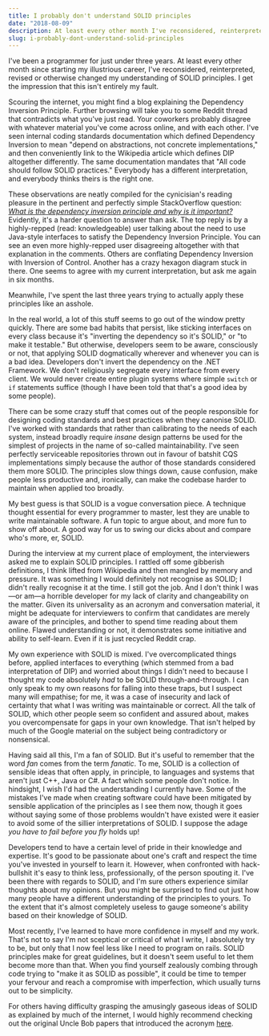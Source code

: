 ```yaml
---
title: I probably don't understand SOLID principles
date: "2018-08-09"
description: At least every other month I've reconsidered, reinterpreted, revised or otherwise changed my understanding of SOLID principles.
slug: i-probably-dont-understand-solid-principles
---
```

I've been a programmer for just under three years. At least every other month since starting my illustrious career, I've reconsidered, reinterpreted, revised or otherwise changed my understanding of SOLID principles. I get the impression that this isn't entirely my fault.

Scouring the internet, you might find a blog explaining the Dependency Inversion Principle. Further browsing will take you to some Reddit thread that contradicts what you've just read. Your coworkers probably disagree with whatever material you've come across online, and with each other. I've seen internal coding standards documentation which defined Dependency Inversion to mean "depend on abstractions, not concrete implementations," and then conveniently link to the Wikipedia article which defines DIP altogether differently. The same documentation mandates that "All code should follow SOLID practices." Everybody has a different interpretation, and everybody thinks theirs is the right one.

These observations are neatly compiled for the cynicisian's reading pleasure in the pertinent and perfectly simple StackOverflow question: [_What is the dependency inversion principle and why is it important?_](https://stackoverflow.com/questions/62539/what-is-the-dependency-inversion-principle-and-why-is-it-important) Evidently, it's a harder question to answer than ask. The top reply is by a highly-repped (read: knowledgeable) user talking about the need to use Java-style interfaces to satisfy the Dependency Inversion Principle. You can see an even more highly-repped user disagreeing altogether with that explanation in the comments. Others are conflating Dependency Inversion with Inversion of Control. Another has a crazy hexagon diagram stuck in there. One seems to agree with my current interpretation, but ask me again in six months.

Meanwhile, I've spent the last three years trying to actually apply these principles like an asshole.

In the real world, a lot of this stuff seems to go out of the window pretty quickly. There are some bad habits that persist, like sticking interfaces on every class because it's "inverting the dependency so it's SOLID," or "to make it testable." But otherwise, developers seem to be aware, consciously or not, that applying SOLID dogmatically wherever and whenever you can is a bad idea. Developers don't invert the dependency on the .NET Framework. We don't religiously segregate every interface from every client. We would never create entire plugin systems where simple `switch` or `if` statements suffice (though I have been told that that's a good idea by some people).

There can be some crazy stuff that comes out of the people responsible for designing coding standards and best practices when they canonise SOLID. I've worked with standards that rather than calibrating to the needs of each system, instead broadly require _insane_ design patterns be used for the simplest of projects in the name of so-called maintainability. I've seen perfectly serviceable repositories thrown out in favour of batshit CQS implementations simply because the author of those standards considered them more SOLID. The principles slow things down, cause confusion, make people less productive and, ironically, can make the codebase harder to maintain when applied too broadly.

My best guess is that SOLID is a vogue conversation piece. A technique thought essential for every programmer to master, lest they are unable to write maintainable software. A fun topic to argue about, and more fun to show off about. A good way for us to swing our dicks about and compare who's more, er, SOLID.

During the interview at my current place of employment, the interviewers asked me to explain SOLID principles. I rattled off some gibberish definitions, I think lifted from Wikipedia and then mangled by memory and pressure. It was something I would definitely not recognise as SOLID; I didn't really recognise it at the time. I still got the job. And I don't think I was—or am—a horrible developer for my lack of clarity and changeability on the matter. Given its universality as an acronym and conversation material, it might be adequate for interviewers to confirm that candidates are merely aware of the principles, and bother to spend time reading about them online. Flawed understanding or not, it demonstrates some initiative and ability to self-learn. Even if it is just recycled Reddit crap.

My own experience with SOLID is mixed. I've overcomplicated things before, applied interfaces to everything (which stemmed from a bad interpretation of DIP) and worried about things I didn't need to because I thought my code absolutely _had_ to be SOLID through-and-through. I can only speak to my own reasons for falling into these traps, but I suspect many will empathise; for me, it was a case of insecurity and lack of certainty that what I was writing was maintainable or correct. All the talk of SOLID, which other people seem so confident and assured about, makes you overcompensate for gaps in your own knowledge. That isn't helped by much of the Google material on the subject being contradictory or nonsensical.

Having said all this, I'm a fan of SOLID. But it's useful to remember that the word _fan_ comes from the term _fanatic_. To me, SOLID is a collection of sensible ideas that often apply, in principle, to languages and systems that aren't just C++, Java or C#. A fact which some people don't notice. In hindsight, I wish I'd had the understanding I currently have. Some of the mistakes I've made when creating software could have been mitigated by sensible application of the principles as I see them now, though it goes without saying some of those problems wouldn't have existed were it easier to avoid some of the sillier interpretations of SOLID. I suppose the adage _you have to fail before you fly_ holds up!

Developers tend to have a certain level of pride in their knowledge and expertise. It's good to be passionate about one's craft and respect the time you've invested in yourself to learn it. However, when confronted with hack-bullshit it's easy to think less, professionally, of the person spouting it. I've been there with regards to SOLID, and I'm sure others experience similar thoughts about my opinions. But you might be surprised to find out just how many people have a different understanding of the principles to yours. To the extent that it's almost completely useless to gauge someone's ability based on their knowledge of SOLID.

Most recently, I've learned to have more confidence in myself and my work. That's not to say I'm not sceptical or critical of what I write, I absolutely try to be, but only that I now feel less like I need to program on rails. SOLID principles make for great guidelines, but it doesn't seem useful to let them become more than that. When you find yourself zealously combing through code trying to "make it as SOLID as possible", it could be time to temper your fervour and reach a compromise with imperfection, which usually turns out to be simplicity.

For others having difficulty grasping the amusingly gaseous ideas of SOLID as explained by much of the internet, I would highly recommend checking out the original Uncle Bob papers that introduced the acronym [here](http://butunclebob.com/ArticleS.UncleBob.PrinciplesOfOod).